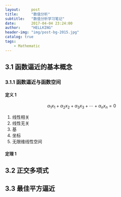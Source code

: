 ```yaml
---
layout:     post
title:      "数值分析"
subtitle:   "数值分析学习笔记"
date:       2017-04-04 23:24:00
author:     "HELLKING"
header-img: "img/post-bg-2015.jpg"
catalog: true
tags:
    - Mathematic
---
```


## 3.1 函数逼近的基本概念
### 3.1.1 函数逼近与函数空间
#### 定义 1
$$\alpha_1x_1+\alpha_2x_2+\alpha_3x_3+\cdots+\alpha_nx_n=0$$
1. 线性相关
2. 线性无关
3. 基
4. 坐标
5. 无限维线性空间
#### 定理 1
## 3.2 正交多项式
## 3.3 最佳平方逼近
